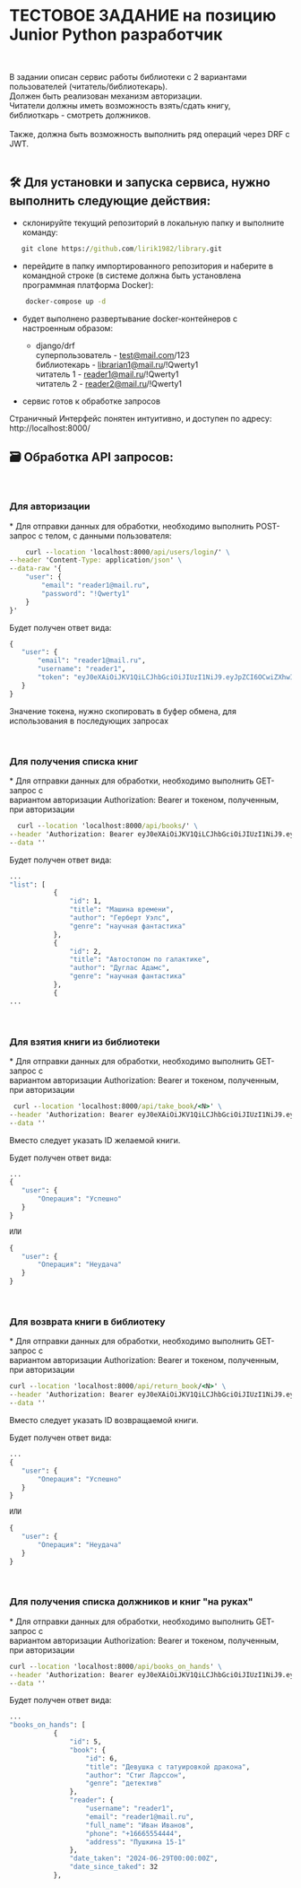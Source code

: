 <h1>ТЕСТОВОЕ ЗАДАНИЕ на позицию 
Junior Python разработчик 
</h1>
<br>

В задании описан сервис работы библиотеки с 2 вариантами пользователей (читатель/библиотекарь).<br>
Должен быть реализован механизм авторизации.<br>
Читатели должны иметь возможность взять/сдать книгу,<br> 
библиоткарь - смотреть должников.<br>
<br>
Также, должна быть возможность выполнить ряд операций через DRF с JWT.
<br>
<br>
## 🛠️ Для установки и запуска сервиса, нужно выполнить следующие действия:

- склонируйте текущий репозиторий в локальную папку и выполните команду:
 ```cmd
    git clone https://github.com/lirik1982/library.git
```
- перейдите в папку импортированного репозитория и наберите в командной строке (в системе должна быть установлена программная платформа Docker):
```cmd
    docker-compose up -d
```
- будет выполнено развертывание docker-контейнеров с настроенным образом:
  - django/drf
  <br>суперпользователь - test@mail.com/123
  <br>библиотекарь - librarian1@mail.ru/!Qwerty1
  <br>читатель 1 - reader1@mail.ru/!Qwerty1
  <br>читатель 2 - reader2@mail.ru/!Qwerty1

- сервис готов к обработке запросов

Страничный Интерфейс понятен интуитивно, и доступен по адресу: http://localhost:8000/


## 🗃️ Обработка API запросов:
<br>
<h3>Для авторизации</h3>
* Для отправки данных для обработки, необходимо выполнить POST-запрос с телом, с данными пользователя:
 
```cmd
    curl --location 'localhost:8000/api/users/login/' \
--header 'Content-Type: application/json' \
--data-raw '{
    "user": {
        "email": "reader1@mail.ru",
        "password": "!Qwerty1"
    }
}'

```

Будет получен ответ вида:
 ```cmd
{
    "user": {
        "email": "reader1@mail.ru",
        "username": "reader1",
        "token": "eyJ0eXAiOiJKV1QiLCJhbGciOiJIUzI1NiJ9.eyJpZCI6OCwiZXhwIjoxNzIyNTAyOTM2fQ.haSeeMybF_TPKtjvA6NC7E-je-Yo0oWlhCZf8HaOMLc"
    }
}
```

Значение токена, нужно скопировать в буфер обмена, для использования в последующих запросах


<br>
<h3>Для получения списка книг</h3>
* Для отправки данных для обработки, необходимо выполнить GET-запрос с<br>
вариантом авторизации Authorization: Bearer и токеном, полученным, при авторизации

```cmd
  curl --location 'localhost:8000/api/books/' \
--header 'Authorization: Bearer eyJ0eXAiOiJKV1QiLCJhbGciOiJIUzI1NiJ9.eyJpZCI6OCwiZXhwIjoxNzIyNTAyOTM2fQ.haSeeMybF_TPKtjvA6NC7E-je-Yo0oWlhCZf8HaOMLc' \
--data ''

```

Будет получен ответ вида:
 ```cmd
...
"list": [
            {
                "id": 1,
                "title": "Машина времени",
                "author": "Герберт Уэлс",
                "genre": "научная фантастика"
            },
            {
                "id": 2,
                "title": "Автостопом по галактике",
                "author": "Дуглас Адамс",
                "genre": "научная фантастика"
            },
            {
...
```

<br>
<h3>Для взятия книги из библиотеки</h3>
* Для отправки данных для обработки, необходимо выполнить GET-запрос с<br>
вариантом авторизации Authorization: Bearer и токеном, полученным, при авторизации

```cmd
 curl --location 'localhost:8000/api/take_book/<N>' \
--header 'Authorization: Bearer eyJ0eXAiOiJKV1QiLCJhbGciOiJIUzI1NiJ9.eyJpZCI6OCwiZXhwIjoxNzIyNTAyOTM2fQ.haSeeMybF_TPKtjvA6NC7E-je-Yo0oWlhCZf8HaOMLc' \
--data ''
```
Вместо <N> следует указать ID желаемой книги.

Будет получен ответ вида:
 ```cmd
...
{
    "user": {
        "Операция": "Успешно"
    }
}

ИЛИ

{
    "user": {
        "Операция": "Неудача"
    }
}
```

<br>
<h3>Для возврата книги в библиотеку</h3>
* Для отправки данных для обработки, необходимо выполнить GET-запрос с<br>
вариантом авторизации Authorization: Bearer и токеном, полученным, при авторизации

```cmd
curl --location 'localhost:8000/api/return_book/<N>' \
--header 'Authorization: Bearer eyJ0eXAiOiJKV1QiLCJhbGciOiJIUzI1NiJ9.eyJpZCI6OCwiZXhwIjoxNzIyNTAyOTM2fQ.haSeeMybF_TPKtjvA6NC7E-je-Yo0oWlhCZf8HaOMLc' \
--data ''
```
Вместо <N> следует указать ID возвращаемой книги.

Будет получен ответ вида:
 ```cmd
...
{
    "user": {
        "Операция": "Успешно"
    }
}

ИЛИ

{
    "user": {
        "Операция": "Неудача"
    }
}
```

<br>
<h3>Для получения списка должников и книг "на руках" </h3>
* Для отправки данных для обработки, необходимо выполнить GET-запрос с<br>
вариантом авторизации Authorization: Bearer и токеном, полученным, при авторизации

```cmd
curl --location 'localhost:8000/api/books_on_hands' \
--header 'Authorization: Bearer eyJ0eXAiOiJKV1QiLCJhbGciOiJIUzI1NiJ9.eyJpZCI6OCwiZXhwIjoxNzIyNTAyOTM2fQ.haSeeMybF_TPKtjvA6NC7E-je-Yo0oWlhCZf8HaOMLc' \
--data ''
```

Будет получен ответ вида:
 ```cmd
...
"books_on_hands": [
            {
                "id": 5,
                "book": {
                    "id": 6,
                    "title": "Девушка с татуировкой дракона",
                    "author": "Стиг Ларссон",
                    "genre": "детектив"
                },
                "reader": {
                    "username": "reader1",
                    "email": "reader1@mail.ru",
                    "full_name": "Иван Иванов",
                    "phone": "+16665554444",
                    "address": "Пушкина 15-1"
                },
                "date_taken": "2024-06-29T00:00:00Z",
                "date_since_taked": 32
            },
```




